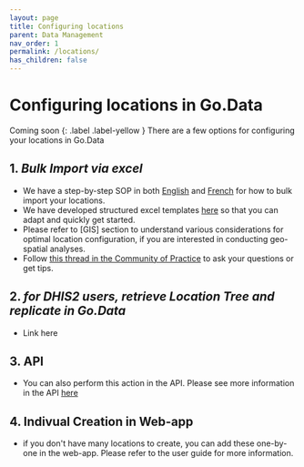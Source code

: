 ```yaml
---
layout: page
title: Configuring locations
parent: Data Management
nav_order: 1
permalink: /locations/
has_children: false
---
```


# Configuring locations in Go.Data 
Coming soon
{: .label .label-yellow }
There are a few options for configuring your locations in Go.Data

## 1. *Bulk Import via excel* 
- We have a step-by-step SOP in both [English](https://sprcdn-assets.sprinklr.com/1652/4b8d1d7d-12cf-4911-987e-e9a1a0fd3c41-2422637769.pdf) and [French]() for how to bulk import your locations.
- We have developed structured excel templates [here](https://github.com/WorldHealthOrganization/godata/tree/master/docs/data-mgmt/1-locations) so that you can adapt and quickly get started.
- Please refer to [GIS] section to understand various considerations for optimal location configuration, if you are interested in conducting geo-spatial analyses.
- Follow [this thread in the Community of Practice](https://community-godata.who.int/conversations/locations-reference-data-languages/sop-bulk-importing-locations-into-godata/6022b951ed9dc017691d861f) to ask your questions or get tips.

## 2. *for DHIS2 users, retrieve Location Tree and replicate in Go.Data* 
- Link here

## 3. API
- You can also perform this action in the API. Please see more information in the API [here](https://worldhealthorganization.github.io/godata/api-docs/)

## 4. Indivual Creation in Web-app
- if you don't have many locations to create, you can add these one-by-one in the web-app. Please refer to the user guide for more information.
